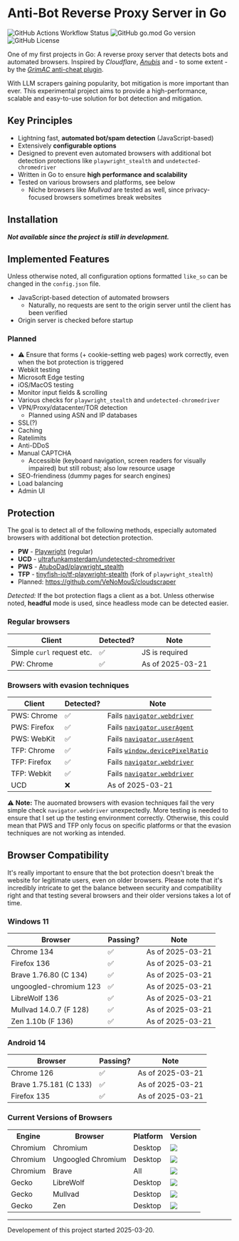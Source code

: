 # Anti-Bot Reverse Proxy Server in Go

![GitHub Actions Workflow Status](https://img.shields.io/github/actions/workflow/status/fxoz/bot-mitigation-go/codeql.yml)
![GitHub go.mod Go version](https://img.shields.io/github/go-mod/go-version/fxoz/bot-mitigation-go)
![GitHub License](https://img.shields.io/github/license/fxoz/bot-mitigation-go)

One of my first projects in Go: A reverse proxy server that detects bots and automated browsers. Inspired by *Cloudflare*, [*Anubis*](https://github.com/TecharoHQ/anubis) and - to some extent - by the [*GrimAC* anti-cheat plugin](https://github.com/GrimAnticheat/Grim).

With LLM scrapers gaining popularity, bot mitigation is more important than ever. This experimental project aims to provide a high-performance, scalable and easy-to-use solution for bot detection and mitigation.

## Key Principles

- Lightning fast, **automated bot/spam detection** (JavaScript-based)
- Extensively **configurable options**
- Designed to prevent even automated browsers with additional bot detection protections like `playwright_stealth` and `undetected-chromedriver`
- Written in Go to ensure **high performance and scalability**
- Tested on various browsers and platforms, see below
  - Niche browsers like *Mullvad* are tested as well, since privacy-focused browsers sometimes break websites

## Installation

***Not available since the project is still in development.***

## Implemented Features

Unless otherwise noted, all configuration options formatted `like_so` can be changed in the `config.json` file.

- JavaScript-based detection of automated browsers
  - Naturally, no requests are sent to the origin server until the client has been verified
- Origin server is checked before startup

### Planned

- ⚠️ Ensure that forms (+ cookie-setting web pages) work correctly, even when the bot protection is triggered
- Webkit testing
- Microsoft Edge testing
- iOS/MacOS testing
- Monitor input fields & scrolling
- Various checks for `playwright_stealth` and `undetected-chromedriver`
- VPN/Proxy/datacenter/TOR detection
  - Planned using ASN and IP databases
- SSL(?)
- Caching
- Ratelimits
- Anti-DDoS
- Manual CAPTCHA
  - Accessible (keyboard navigation, screen readers for visually impaired) but still robust; also low resource usage
- SEO-friendiness (dummy pages for search engines)
- Load balancing
- Admin UI

## Protection

The goal is to detect all of the following methods, especially automated browsers with additional bot detection protection.

- **PW** - [Playwright](https://playwright.dev/python/) (regular)
- **UCD** - [ultrafunkamsterdam/undetected-chromedriver](https://github.com/ultrafunkamsterdam/undetected-chromedriver)
- **PWS** - [AtuboDad/playwright_stealth](https://github.com/AtuboDad/playwright_stealth)
- **TFP** - [tinyfish-io/tf-playwright-stealth](https://github.com/tinyfish-io/tf-playwright-stealth) (fork of `playwright_stealth`)
- Planned: https://github.com/VeNoMouS/cloudscraper

*Detected:* If the bot protection flags a client as a bot.
Unless otherwise noted, **headful** mode is used, since headless mode can be detected easier.

### Regular browsers

| Client                     | Detected? | Note             |
| -------------------------- | --------- | ---------------- |
| Simple `curl` request etc. | ✅         | JS is required   |
| PW: Chrome                 | ✅         | As of 2025-03-21 |

### Browsers with evasion techniques

| Client       | Detected? | Note                                                                                                |
| ------------ | --------- | --------------------------------------------------------------------------------------------------- |
| PWS: Chrome  | ✅         | Fails [`navigator.webdriver`](https://developer.mozilla.org/en-US/docs/Web/API/Navigator/webdriver) |
| PWS: Firefox | ✅         | Fails [`navigator.userAgent`](https://caniuse.com/?search=navigator.userAgent)                      |
| PWS: WebKit  | ✅         | Fails [`navigator.userAgent`](https://caniuse.com/?search=navigator.userAgent)                      |
| TFP: Chrome  | ✅         | Fails [`window.devicePixelRatio`](https://caniuse.com/?search=window.devicePixelRatio)              |
| TFP: Firefox | ✅         | Fails [`navigator.webdriver`](https://developer.mozilla.org/en-US/docs/Web/API/Navigator/webdriver) |
| TFP: Webkit  | ✅         | Fails [`navigator.webdriver`](https://developer.mozilla.org/en-US/docs/Web/API/Navigator/webdriver) |
| UCD          | ❌         | As of 2025-03-21                                                                                    |

⚠️ **Note:** The auomated browsers with evasion techniques fail the very simple check `navigator.webdriver` unexpectedly. More testing is needed to ensure that I set up the testing environment correctly. Otherwise, this could mean that PWS and TFP only focus on specific platforms or that the evasion techniques are not working as intended.

## Browser Compatibility

It's really important to ensure that the bot protection doesn't break the website for legitimate users, even on older browsers. Please note that it's incredibly intricate to get the balance between security and compatibility right and that testing several browsers and their older versions takes a lot of time.

### Windows 11

| Browser                | Passing? | Note             |
| ---------------------- | -------- | ---------------- |
| Chrome 134             | ✅        | As of 2025-03-21 |
| Firefox 136            | ✅        | As of 2025-03-21 |
| Brave 1.76.80 (C 134)  | ✅        | As of 2025-03-21 |
| ungoogled-chromium 123 | ✅        | As of 2025-03-21 |
| LibreWolf 136          | ✅        | As of 2025-03-21 |
| Mullvad 14.0.7 (F 128) | ✅        | As of 2025-03-21 |
| Zen 1.10b (F 136)      | ✅        | As of 2025-03-21 |

### Android 14

| Browser                | Passing? | Note             |
| ---------------------- | -------- | ---------------- |
| Chrome 126             | ✅        | As of 2025-03-21 |
| Brave 1.75.181 (C 133) | ✅        | As of 2025-03-21 |
| Firefox 135            | ✅        | As of 2025-03-21 |

### Current Versions of Browsers

<!-- markdownlint-disable -->
<table>
  <tr>
    <th>Engine</th>
    <th>Browser</th>
    <th>Platform</th>
    <th>Version</th>
  </tr>
  <tr>
    <td>Chromium</td>
    <td>Chromium</td>
    <td>Desktop</td>
    <td><img src="https://img.shields.io/github/v/tag/chromium/chromium"</td>
  </tr>
  <tr>
    <td>Chromium</td>
    <td>Ungoogled Chromium</td>
    <td>Desktop</td>
    <td><img src="https://img.shields.io/github/v/tag/Eloston/ungoogled-chromium"</td>
  </tr>
  <tr>
    <td>Chromium</td>
    <td>Brave</td>
    <td>All</td>
    <td><img src="https://img.shields.io/github/v/tag/brave/brave-browser"</td>
  </tr>
  <tr>
    <td>Gecko</td>
    <td>LibreWolf</td>
    <td>Desktop</td>
    <td><img src="https://img.shields.io/gitea/v/release/librewolf/source?gitea_url=https://codeberg.org"</td>
  </tr>
  <tr>
    <td>Gecko</td>
    <td>Mullvad</td>
    <td>Desktop</td>
    <td><img src="https://img.shields.io/github/v/tag/mullvad/mullvad-browser"</td>
  </tr>
  <tr>
    <td>Gecko</td>
    <td>Zen</td>
    <td>Desktop</td>
    <td><img src="https://img.shields.io/github/v/tag/zen-browser/desktop"</td>
  </tr>
</table>
<!-- markdownlint-enable -->

***

Developement of this project started 2025-03-20.
